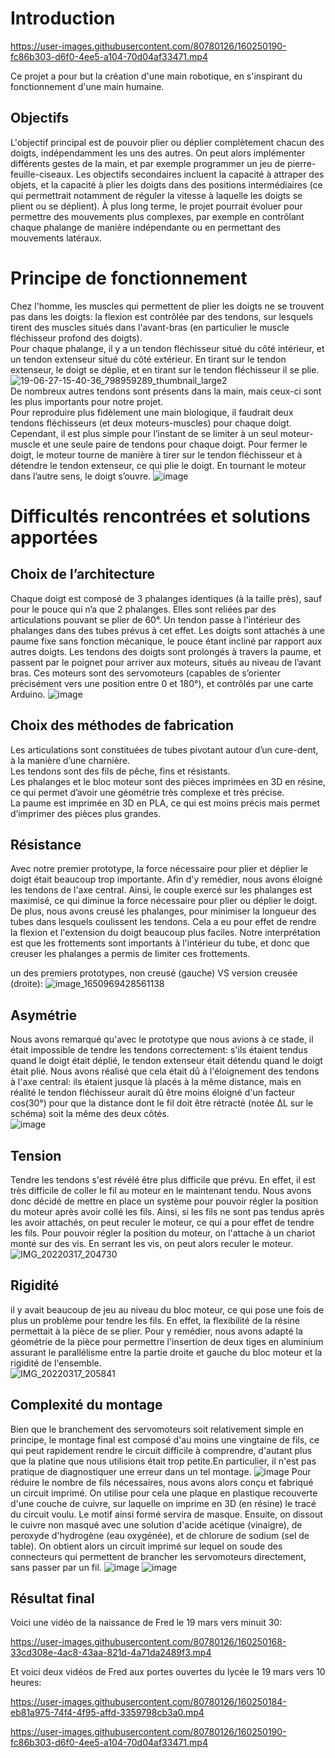# Introduction

https://user-images.githubusercontent.com/80780126/160250190-fc86b303-d6f0-4ee5-a104-70d04af33471.mp4 

Ce projet a pour but la création d'une main robotique, en s'inspirant du fonctionnement d'une main humaine.

## Objectifs
L'objectif principal est de pouvoir plier ou déplier complètement chacun des doigts, indépendamment les uns des autres. On peut alors implémenter différents gestes de la main, et par exemple programmer un jeu de pierre-feuille-ciseaux. Les objectifs secondaires incluent la capacité à attraper des objets, et la capacité à plier les doigts dans des positions intermédiaires (ce qui permettrait notamment de réguler la vitesse à laquelle les doigts se plient ou se déplient). À plus long terme, le projet pourrait évoluer pour permettre des mouvements plus complexes, par exemple en contrôlant chaque phalange de manière indépendante ou en permettant des mouvements latéraux.

# Principe de fonctionnement
Chez l'homme, les muscles qui permettent de plier les doigts ne se trouvent pas dans les doigts: la flexion est contrôlée par des tendons, sur lesquels tirent des muscles situés dans l'avant-bras (en particulier le muscle fléchisseur profond des doigts).  
Pour chaque phalange, il y a un tendon fléchisseur situé du côté intérieur, et un tendon extenseur situé du côté extérieur. En tirant sur le tendon extenseur, le doigt se déplie, et en tirant sur le tendon fléchisseur il se plie.  
![19-06-27-15-40-36_798959289_thumbnail_large2](https://user-images.githubusercontent.com/80780126/158025087-eb34a25f-8309-4e65-be1a-1292a8b9763c.png)  
De nombreux autres tendons sont présents dans la main, mais ceux-ci sont les plus importants pour notre projet.  
Pour reproduire plus fidèlement une main biologique, il faudrait deux tendons fléchisseurs (et deux moteurs-muscles) pour chaque doigt. Cependant, il est plus simple pour l’instant de se limiter à un seul moteur-muscle et une seule paire de tendons pour chaque doigt.
Pour fermer le doigt, le moteur tourne de manière à tirer sur le tendon fléchisseur et à détendre le tendon extenseur, ce qui plie le doigt. En tournant le moteur dans l’autre sens, le doigt s’ouvre.
![image](https://user-images.githubusercontent.com/80780126/158882789-370af7d8-55bc-46bc-b10d-1178d354f953.png)

# Difficultés rencontrées et solutions apportées
## Choix de l’architecture
Chaque doigt est composé de 3 phalanges identiques (à la taille près), sauf pour le pouce qui n’a que 2 phalanges. Elles sont reliées par des articulations pouvant se plier de 60°. Un tendon passe à l'intérieur des phalanges dans des tubes prévus à cet effet. Les doigts sont attachés à une paume fixe sans fonction mécanique, le pouce étant incliné par rapport aux autres doigts. Les tendons des doigts sont prolongés à travers la paume, et passent par le poignet pour arriver aux moteurs, situés au niveau de l’avant bras. Ces moteurs sont des servomoteurs (capables de s’orienter précisément vers une position entre 0 et 180°), et contrôlés par une carte Arduino.
![image](https://user-images.githubusercontent.com/80780126/158882598-375c8b50-b3ab-4884-a1a9-94fd01a6c604.png)

## Choix des méthodes de fabrication
Les articulations sont constituées de tubes pivotant autour d’un cure-dent, à la manière d’une charnière.  
Les tendons sont des fils de pêche, fins et résistants.  
Les phalanges et le bloc moteur sont des pièces imprimées en 3D en résine, ce qui permet d’avoir une géométrie très complexe et très précise.  
La paume est imprimée en 3D en PLA, ce qui est moins précis mais permet d’imprimer des pièces plus grandes.

## Résistance
Avec notre premier prototype, la force nécessaire pour plier et déplier le doigt était beaucoup trop importante. Afin d'y remédier, nous avons éloigné les tendons de l'axe central. Ainsi, le couple exercé sur les phalanges est maximisé, ce qui diminue la force nécessaire pour plier ou déplier le doigt.  
De plus, nous avons creusé les phalanges, pour minimiser la longueur des tubes dans lesquels coulissent les tendons. Cela a eu pour effet de rendre la flexion et l'extension du doigt beaucoup plus faciles. Notre interprétation est que les frottements sont importants à l'intérieur du tube, et donc que creuser les phalanges a permis de limiter ces frottements.  
  
un des premiers prototypes, non creusé (gauche) VS version creusée (droite):
![image_1650969428561138](https://user-images.githubusercontent.com/80780126/166290228-b8c0ac4a-bfe5-4ac4-b35d-43d826ed0a8a.png)

## Asymétrie
Nous avons remarqué qu'avec le prototype que nous avions à ce stade, il était impossible de tendre les tendons correctement: s'ils étaient tendus quand le doigt était déplié, le tendon extenseur était détendu quand le doigt était plié. Nous avons réalisé que cela était dû à l'éloignement des tendons à l'axe central: ils étaient jusque là placés à la même distance, mais en réalité le tendon fléchisseur aurait dû être moins éloigné d'un facteur cos(30°) pour que la distance dont le fil doit être rétracté (notée ΔL sur le schéma) soit la même des deux côtés.  
![image](https://user-images.githubusercontent.com/80780126/158038113-9be2ada1-6aff-4f4f-887b-9ff3cfda53d6.png)

## Tension
Tendre les tendons s'est révélé être plus difficile que prévu. En effet, il est très difficile de coller le fil au moteur en le maintenant tendu. Nous avons donc décidé de mettre en place un système pour pouvoir régler la position du moteur après avoir collé les fils. Ainsi, si les fils ne sont pas tendus après les avoir attachés, on peut reculer le moteur, ce qui a pour effet de tendre les fils. Pour pouvoir régler la position du moteur, on l'attache à un chariot monté sur des vis. En serrant les vis, on peut alors reculer le moteur.  
![IMG_20220317_204730](https://user-images.githubusercontent.com/80780126/158885032-9f70d90d-87ac-495a-98b6-9e07e10cf533.jpg)

## Rigidité
il y avait beaucoup de jeu au niveau du bloc moteur, ce qui pose une fois de plus un problème pour tendre les fils. En effet, la flexibilité de la résine permettait à la pièce de se plier. Pour y remédier, nous avons adapté la géométrie de la pièce pour permettre l'insertion de deux tiges en aluminium assurant le parallélisme entre la partie droite et gauche du bloc moteur et la rigidité de l'ensemble.  
![IMG_20220317_205841](https://user-images.githubusercontent.com/80780126/158886005-c88c4b37-2433-437a-be0b-b51108cb4875.jpg)

## Complexité du montage
Bien que le branchement des servomoteurs soit relativement simple en principe, le montage final est composé d'au moins une vingtaine de fils, ce qui peut rapidement rendre le circuit difficile à comprendre, d'autant plus que la platine que nous utilisions était trop petite.En particulier, il n'est pas pratique de diagnostiquer une erreur dans un tel montage.
![image](https://user-images.githubusercontent.com/80780126/158887667-505b4fe1-0e4b-42cd-987b-9d415563c221.png)
Pour réduire le nombre de fils nécessaires, nous avons alors conçu et fabriqué un circuit imprimé. On utilise pour cela une plaque en plastique recouverte d'une couche de cuivre, sur laquelle on imprime en 3D (en résine) le tracé du circuit voulu. Le motif ainsi formé servira de masque. Ensuite, on dissout le cuivre non masqué avec une solution d'acide acétique (vinaigre), de peroxyde d'hydrogène (eau oxygénée), et de chlorure de sodium (sel de table). On obtient alors un circuit imprimé sur lequel on soude des connecteurs qui permettent de brancher les servomoteurs directement, sans passer par un fil.
![image](https://user-images.githubusercontent.com/80780126/158889437-a99add68-dc58-4586-a593-8c4b33200b60.png)
![image](https://user-images.githubusercontent.com/80780126/158889751-6afa8023-91dd-40cd-b468-640a40dded76.png)

## Résultat final
Voici une vidéo de la naissance de Fred le 19 mars vers minuit 30:  

https://user-images.githubusercontent.com/80780126/160250168-33cd308e-4ac8-43aa-821d-4a71da2489f3.mp4

Et voici deux vidéos de Fred aux portes ouvertes du lycée le 19 mars vers 10 heures:

https://user-images.githubusercontent.com/80780126/160250184-eb81a975-74f4-4f95-affd-3359798cb3a0.mp4

https://user-images.githubusercontent.com/80780126/160250190-fc86b303-d6f0-4ee5-a104-70d04af33471.mp4
